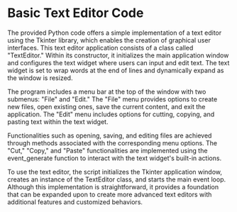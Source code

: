 # Basic Text Editor Code

The provided Python code offers a simple implementation of a text editor using the Tkinter library, which enables the creation of graphical user interfaces. This text editor application consists of a class called "TextEditor." Within its constructor, it initializes the main application window and configures the text widget where users can input and edit text. The text widget is set to wrap words at the end of lines and dynamically expand as the window is resized.

The program includes a menu bar at the top of the window with two submenus: "File" and "Edit." The "File" menu provides options to create new files, open existing ones, save the current content, and exit the application. The "Edit" menu includes options for cutting, copying, and pasting text within the text widget.

Functionalities such as opening, saving, and editing files are achieved through methods associated with the corresponding menu options. The "Cut," "Copy," and "Paste" functionalities are implemented using the event_generate function to interact with the text widget's built-in actions.

To use the text editor, the script initializes the Tkinter application window, creates an instance of the TextEditor class, and starts the main event loop. Although this implementation is straightforward, it provides a foundation that can be expanded upon to create more advanced text editors with additional features and customized behaviors.

